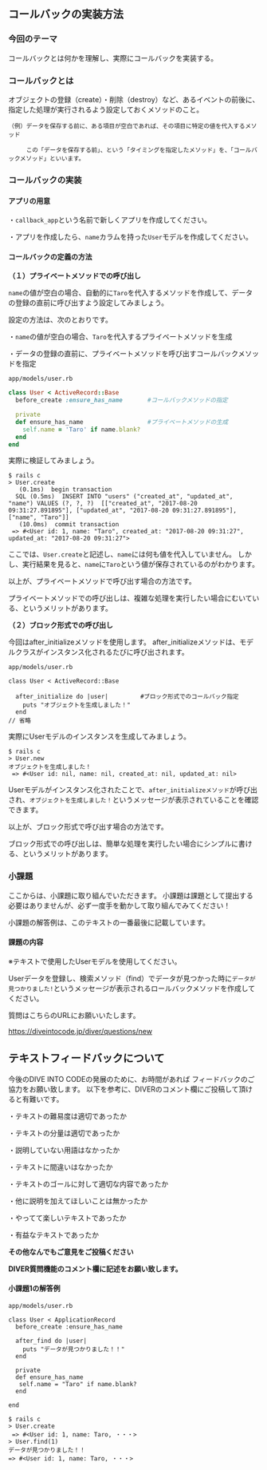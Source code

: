 ## コールバックの実装方法

### 今回のテーマ
コールバックとは何かを理解し、実際にコールバックを実装する。


### コールバックとは
オブジェクトの登録（create）・削除（destroy）など、あるイベントの前後に、指定した処理が実行されるよう設定しておくメソッドのこと。

```
（例）データを保存する前に、ある項目が空白であれば、その項目に特定の値を代入するメソッド

     この「データを保存する前」、という「タイミングを指定したメソッド」を、「コールバックメソッド」といいます。
```

### コールバックの実装


#### アプリの用意
・`callback_app`という名前で新しくアプリを作成してください。

・アプリを作成したら、`name`カラムを持った`User`モデルを作成してください。

#### コールバックの定義の方法

**（１）プライベートメソッドでの呼び出し**

`name`の値が空白の場合、自動的に`Taro`を代入するメソッドを作成して、データの登録の直前に呼び出すよう設定してみましょう。

設定の方法は、次のとおりです。

・`name`の値が空白の場合、`Taro`を代入するプライベートメソッドを生成

・データの登録の直前に、プライベートメソッドを呼び出すコールバックメソッドを指定

`app/models/user.rb`

```rb
class User < ActiveRecord::Base
  before_create :ensure_has_name       #コールバックメソッドの指定

  private
  def ensure_has_name                  #プライベートメソッドの生成
    self.name = 'Taro' if name.blank?
  end
end
```

実際に検証してみましょう。

```
$ rails c
> User.create
   (0.1ms)  begin transaction
  SQL (0.5ms)  INSERT INTO "users" ("created_at", "updated_at", "name") VALUES (?, ?, ?)  [["created_at", "2017-08-20 09:31:27.891895"], ["updated_at", "2017-08-20 09:31:27.891895"], ["name", "Taro"]]
   (10.0ms)  commit transaction
 => #<User id: 1, name: "Taro", created_at: "2017-08-20 09:31:27", updated_at: "2017-08-20 09:31:27">
```

ここでは、`User.create`と記述し、`name`には何も値を代入していません。
しかし、実行結果を見ると、`name`に`Taro`という値が保存されているのがわかります。

以上が、プライベートメソッドで呼び出す場合の方法です。

プライベートメソッドでの呼び出しは、複雑な処理を実行したい場合にむいている、というメリットがあります。


**（２）ブロック形式での呼び出し**

今回はafter_initializeメソッドを使用します。
after_initializeメソッドは、モデルクラスがインスタンス化されるたびに呼び出されます。

`app/models/user.rb`

```
class User < ActiveRecord::Base

  after_initialize do |user|         #ブロック形式でのコールバック指定
    puts "オブジェクトを生成しました！"
  end
// 省略
```

実際にUserモデルのインスタンスを生成してみましょう。

```
$ rails c
> User.new
オブジェクトを生成しました！
 => #<User id: nil, name: nil, created_at: nil, updated_at: nil>
```

Userモデルがインスタンス化されたことで、`after_initializeメソッド`が呼び出され、`オブジェクトを生成しました！`というメッセージが表示されていることを確認できます。

以上が、ブロック形式で呼び出す場合の方法です。

ブロック形式での呼び出しは、簡単な処理を実行したい場合にシンプルに書ける、というメリットがあります。

### 小課題

ここからは、小課題に取り組んでいただきます。
小課題は課題として提出する必要はありませんが、必ず一度手を動かして取り組んでみてください！

小課題の解答例は、このテキストの一番最後に記載しています。


#### 課題の内容

※テキストで使用したUserモデルを使用してください。

Userデータを登録し、検索メソッド（find）でデータが見つかった時に`データが見つかりました!`というメッセージが表示されるロールバックメソッドを作成してください。


質問はこちらのURLにお願いいたします。

https://diveintocode.jp/diver/questions/new

## テキストフィードバックについて

今後のDIVE INTO CODEの発展のために、お時間があれば
フィードバックのご協力をお願い致します。
以下を参考に、DIVERのコメント欄にご投稿して頂けると有難いです。

・テキストの難易度は適切であったか

・テキストの分量は適切であったか

・説明していない用語はなかったか

・テキストに間違いはなかったか

・テキストのゴールに対して適切な内容であったか

・他に説明を加えてほしいことは無かったか

・やってて楽しいテキストであったか

・有益なテキストであったか

**その他なんでもご意見をご投稿ください**

**DIVER質問機能のコメント欄に記述をお願い致します。**

#### 小課題1の解答例

`app/models/user.rb`
```
class User < ApplicationRecord
  before_create :ensure_has_name

  after_find do |user|
    puts "データが見つかりました！！"
  end

  private
  def ensure_has_name
   self.name = "Taro" if name.blank?
  end

end
```

```
$ rails c
> User.create
 => #<User id: 1, name: Taro, ・・・>
> User.find(1)
データが見つかりました！！
=> #<User id: 1, name: Taro, ・・・>
```
